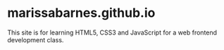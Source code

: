# marissabarnes.github.io
This site is for learning HTML5, CSS3 and JavaScript for a web frontend development class. 